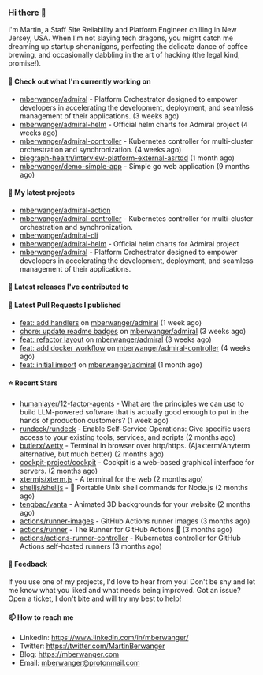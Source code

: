 ### Hi there 👋

I'm Martin, a Staff Site Reliability and Platform Engineer chilling in New Jersey, USA. When I'm not slaying tech dragons, you might catch me dreaming up startup shenanigans, perfecting the delicate dance of coffee brewing, and occasionally dabbling in the art of hacking (the legal kind, promise!). 

#### 👷 Check out what I'm currently working on

- [mberwanger/admiral](https://github.com/mberwanger/admiral) - Platform Orchestrator designed to empower developers in accelerating the development, deployment, and seamless management of their applications. (3 weeks ago)
- [mberwanger/admiral-helm](https://github.com/mberwanger/admiral-helm) - Official helm charts for Admiral project (4 weeks ago)
- [mberwanger/admiral-controller](https://github.com/mberwanger/admiral-controller) - Kubernetes controller for multi-cluster orchestration and synchronization. (4 weeks ago)
- [biograph-health/interview-platform-external-asrtdd](https://github.com/biograph-health/interview-platform-external-asrtdd) (1 month ago)
- [mberwanger/demo-simple-app](https://github.com/mberwanger/demo-simple-app) - Simple go web application (9 months ago)

#### 🌱 My latest projects

- [mberwanger/admiral-action](https://github.com/mberwanger/admiral-action)
- [mberwanger/admiral-controller](https://github.com/mberwanger/admiral-controller) - Kubernetes controller for multi-cluster orchestration and synchronization.
- [mberwanger/admiral-cli](https://github.com/mberwanger/admiral-cli)
- [mberwanger/admiral-helm](https://github.com/mberwanger/admiral-helm) - Official helm charts for Admiral project
- [mberwanger/admiral](https://github.com/mberwanger/admiral) - Platform Orchestrator designed to empower developers in accelerating the development, deployment, and seamless management of their applications.

#### 🔭 Latest releases I've contributed to


#### 🔨 Latest Pull Requests I published

- [feat: add handlers](https://github.com/mberwanger/admiral/pull/33) on [mberwanger/admiral](https://github.com/mberwanger/admiral) (1 week ago)
- [chore: update readme badges](https://github.com/mberwanger/admiral/pull/28) on [mberwanger/admiral](https://github.com/mberwanger/admiral) (3 weeks ago)
- [feat: refactor layout](https://github.com/mberwanger/admiral/pull/24) on [mberwanger/admiral](https://github.com/mberwanger/admiral) (3 weeks ago)
- [feat: add docker workflow](https://github.com/mberwanger/admiral-controller/pull/1) on [mberwanger/admiral-controller](https://github.com/mberwanger/admiral-controller) (4 weeks ago)
- [feat: initial import](https://github.com/mberwanger/admiral/pull/1) on [mberwanger/admiral](https://github.com/mberwanger/admiral) (1 month ago)

#### ⭐ Recent Stars

- [humanlayer/12-factor-agents](https://github.com/humanlayer/12-factor-agents) - What are the principles we can use to build LLM-powered software that is actually good enough to put in the hands of production customers? (1 week ago)
- [rundeck/rundeck](https://github.com/rundeck/rundeck) - Enable Self-Service Operations: Give specific users access to your existing tools, services, and scripts (2 months ago)
- [butlerx/wetty](https://github.com/butlerx/wetty) - Terminal in browser over http/https. (Ajaxterm/Anyterm alternative, but much better) (2 months ago)
- [cockpit-project/cockpit](https://github.com/cockpit-project/cockpit) - Cockpit is a web-based graphical interface for servers. (2 months ago)
- [xtermjs/xterm.js](https://github.com/xtermjs/xterm.js) - A terminal for the web (2 months ago)
- [shelljs/shelljs](https://github.com/shelljs/shelljs) - :shell: Portable Unix shell commands for Node.js (2 months ago)
- [tengbao/vanta](https://github.com/tengbao/vanta) - Animated 3D backgrounds for your website (2 months ago)
- [actions/runner-images](https://github.com/actions/runner-images) - GitHub Actions runner images (3 months ago)
- [actions/runner](https://github.com/actions/runner) - The Runner for GitHub Actions :rocket: (3 months ago)
- [actions/actions-runner-controller](https://github.com/actions/actions-runner-controller) - Kubernetes controller for GitHub Actions self-hosted runners (3 months ago)

#### 💬 Feedback

If you use one of my projects, I'd love to hear from you! Don't be shy and let me know what you liked and what needs being improved. Got an issue? Open a ticket, I don't bite and will try my best to help!

#### 📫 How to reach me

- LinkedIn: https://www.linkedin.com/in/mberwanger/
- Twitter: https://twitter.com/MartinBerwanger
- Blog: https://mberwanger.com
- Email: mberwanger@protonmail.com
